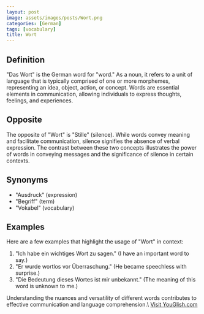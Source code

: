```yaml
---
layout: post
image: assets/images/posts/Wort.png
categories: [German]
tags: [vocabulary]
title: Wort
---
```


## Definition
"Das Wort" is the German word for "word." As a noun, it refers to a unit of language that is typically comprised of one or more morphemes, representing an idea, object, action, or concept. Words are essential elements in communication, allowing individuals to express thoughts, feelings, and experiences.

## Opposite
The opposite of "Wort" is "Stille" (silence). While words convey meaning and facilitate communication, silence signifies the absence of verbal expression. The contrast between these two concepts illustrates the power of words in conveying messages and the significance of silence in certain contexts.

## Synonyms
- "Ausdruck" (expression)
- "Begriff" (term)
- "Vokabel" (vocabulary)

## Examples
Here are a few examples that highlight the usage of "Wort" in context:

1. "Ich habe ein wichtiges Wort zu sagen." (I have an important word to say.)
2. "Er wurde wortlos vor Überraschung." (He became speechless with surprise.)
3. "Die Bedeutung dieses Wortes ist mir unbekannt." (The meaning of this word is unknown to me.)

Understanding the nuances and versatility of different words contributes to effective communication and language comprehension.\ <a id="yg-widget-0" class="youglish-widget" data-query="Wort" data-lang="german" data-components="8412" data-auto-start="0" data-bkg-color="theme_light" data-title="How%20to%20pronounce%20Wort%20in%20German"  rel="nofollow" href="https://youglish.com">Visit YouGlish.com</a><script async src="https://youglish.com/public/emb/widget.js" charset="utf-8"></script>